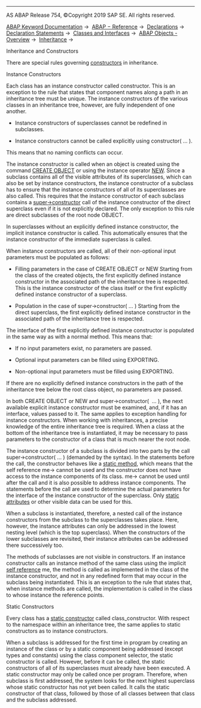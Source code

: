   

* * *

AS ABAP Release 754, ©Copyright 2019 SAP SE. All rights reserved.

[ABAP Keyword Documentation](javascript:call_link\('abenabap.htm'\)) →  [ABAP − Reference](javascript:call_link\('abenabap_reference.htm'\)) →  [Declarations](javascript:call_link\('abendeclarations.htm'\)) →  [Declaration Statements](javascript:call_link\('abenabap_declarations.htm'\)) →  [Classes and Interfaces](javascript:call_link\('abenclasses_and_interfaces.htm'\)) →  [ABAP Objects - Overview](javascript:call_link\('abenabap_objects_oview.htm'\)) →  [Inheritance](javascript:call_link\('abeninheritance.htm'\)) → 

Inheritance and Constructors

There are special rules governing [constructors](javascript:call_link\('abenconstructor.htm'\)) in inheritance.

Instance Constructors

Each class has an instance constructor called constructor. This is an exception to the rule that states that component names along a path in an inheritance tree must be unique. The instance constructors of the various classes in an inheritance tree, however, are fully independent of one another.

-   Instance constructors of superclasses cannot be redefined in subclasses.

-   Instance constructors cannot be called explicitly using constructor( ... ).

This means that no naming conflicts can occur.

The instance constructor is called when an object is created using the command [CREATE OBJECT](javascript:call_link\('abapcreate_object.htm'\)) or using the instance operator [NEW](javascript:call_link\('abenconstructor_expression_new.htm'\)). Since a subclass contains all of the visible attributes of its superclasses, which can also be set by instance constructors, the instance constructor of a subclass has to ensure that the instance constructors of all of its superclasses are also called. This requires that the instance constructor of each subclass contains a [super->constructor](javascript:call_link\('abapcall_method_meth_super.htm'\)) call of the instance constructor of the direct superclass even if it is not explicitly declared. The only exception to this rule are direct subclasses of the root node OBJECT.

In superclasses without an explicitly defined instance constructor, the implicit instance constructor is called. This automatically ensures that the instance constructor of the immediate superclass is called.

When instance constructors are called, all of their non-optional input parameters must be populated as follows:

-   Filling parameters in the case of CREATE OBJECT or NEW
    Starting from the class of the created objects, the first explicitly defined instance constructor in the associated path of the inheritance tree is respected. This is the instance constructor of the class itself or the first explicitly defined instance constructor of a superclass.

-   Population in the case of super->constructor( ... )
    Starting from the direct superclass, the first explicitly defined instance constructor in the associated path of the inheritance tree is respected.

The interface of the first explicitly defined instance constructor is populated in the same way as with a normal method. This means that:

-   If no input parameters exist, no parameters are passed.

-   Optional input parameters can be filled using EXPORTING.

-   Non-optional input parameters must be filled using EXPORTING.

If there are no explicitly defined instance constructors in the path of the inheritance tree below the root class object, no parameters are passed.

In both CREATE OBJECT or NEW and super->constructor(  ... ), the next available explicit instance constructor must be examined, and, if it has an interface, values passed to it. The same applies to exception handling for instance constructors. When working with inheritances, a precise knowledge of the entire inheritance tree is required. When a class at the bottom of the inheritance tree is instantiated, it may be necessary to pass parameters to the constructor of a class that is much nearer the root node.

The instance constructor of a subclass is divided into two parts by the call super->constructor( ... ) (demanded by the syntax). In the statements before the call, the constructor behaves like a [static method](javascript:call_link\('abenstatic_method_glosry.htm'\) "Glossary Entry"), which means that the self reference me-> cannot be used and the constructor does not have access to the instance components of its class. me-> cannot be used until after the call and it is also possible to address instance components. The statements before the call are used to determine the actual parameters for the interface of the instance constructor of the superclass. Only [static attributes](javascript:call_link\('abenstatic_attribute_glosry.htm'\) "Glossary Entry") or other visible data can be used for this.

When a subclass is instantiated, therefore, a nested call of the instance constructors from the subclass to the superclasses takes place. Here, however, the instance attributes can only be addressed in the lowest nesting level (which is the top superclass). When the constructors of the lower subclasses are revisited, their instance attributes can be addressed there successively too.

The methods of subclasses are not visible in constructors. If an instance constructor calls an instance method of the same class using the implicit [self reference](javascript:call_link\('abenself_reference_glosry.htm'\) "Glossary Entry") me, the method is called as implemented in the class of the instance constructor, and not in any redefined form that may occur in the subclass being instantiated. This is an exception to the rule that states that, when instance methods are called, the implementation is called in the class to whose instance the reference points.

Static Constructors

Every class has a [static constructor](javascript:call_link\('abenstatic_constructor_glosry.htm'\) "Glossary Entry") called class\_constructor. With respect to the namespace within an inheritance tree, the same applies to static constructors as to instance constructors.

When a subclass is addressed for the first time in program by creating an instance of the class or by a static component being addressed (except types and constants) using the class component selector, the static constructor is called. However, before it can be called, the static constructors of all of its superclasses must already have been executed. A static constructor may only be called once per program. Therefore, when subclass is first addressed, the system looks for the next highest superclass whose static constructor has not yet been called. It calls the static constructor of that class, followed by those of all classes between that class and the subclass addressed.